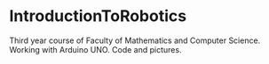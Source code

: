 # IntroductionToRobotics
Third year course of Faculty of Mathematics and Computer Science.
Working with Arduino UNO.
Code and pictures.

